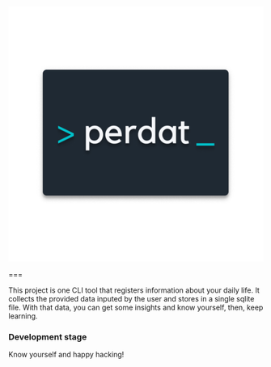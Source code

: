 ![perdat](https://github.com/Ocelani/perdat/blob/master/assets/perdat_dark.png?raw=true)

===

This project is one CLI tool that registers information about your daily life.
It collects the provided data inputed by the user and stores in a single sqlite file.
With that data, you can get some insights and know yourself, then, keep learning.

### Development stage

Know yourself and happy hacking!
